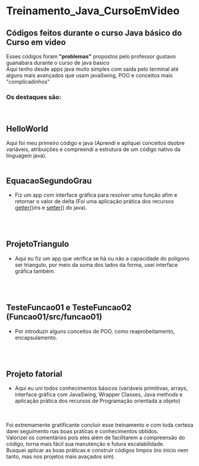 # Treinamento_Java_CursoEmVideo
## Códigos feitos durante o curso Java básico do Curso em video
Esses códigos foram **"problemas"** propostos pelo professor gustavo guanabara durante o curso de java basico</br>
Aqui tenho desde apps java muito simples com saida pelo terminal até alguns mais avançados que usam javaSwing, POO e conceitos mais "complicadinhos"
</br>
### **Os destaques são:**
</br>

## HelloWorld 

Aqui foi meu primeiro código e java (Aprendi e apliquei conceitos dsobre variáveis, atribuições e compreendi a estrutura de um código nativo da linguagem java).
</br>
</br>

## EquacaoSegundoGrau 

* Fiz um app com interface gráfica para resolver uma função afim e retornar o valor de delta (Foi uma aplicação prática dos recursos <ins>getter()</ins>ins e <ins>setter()</ins> do java).
</br>
</br>

## ProjetoTriangulo  

* Aqui eu fiz um app que verifica se há ou não a capacidade do poligono ser triangulo, por meio da soma dos lados da forma, usei interface gráfica também.
</br>
</br>

## TesteFuncao01 e TesteFuncao02 (Funcao01/src/funcao01)

* Por introduzir alguns conceitos de POO, como reaprobeitamento, encapsulamento.
</br>
</br>

## Projeto fatorial 

* Aqui eu uni todos conhecimentos básicos (variáveis primitivas, arrays, interface gráfica com JavaSwing, Wrapper Classes, Java methods e aplicação prática dos recursos de Programação orientada a objeto)
</br>
</br>
Foi extremamente gratificante concluir esse treinamento e com toda certeza darei seguimento nas boas práticas e conhecimentos obtidos.
</br>
Valorizei os comentários pois eles além de facilitarem a compreensão do código, torna mais fácil sua manutenção e futura escalabilidade.
</br>
Busquei aplicar as boas práticas e construir códigos limpos (no ínicio nem tanto, mas nos projetos mais avaçados sim).
</br>
